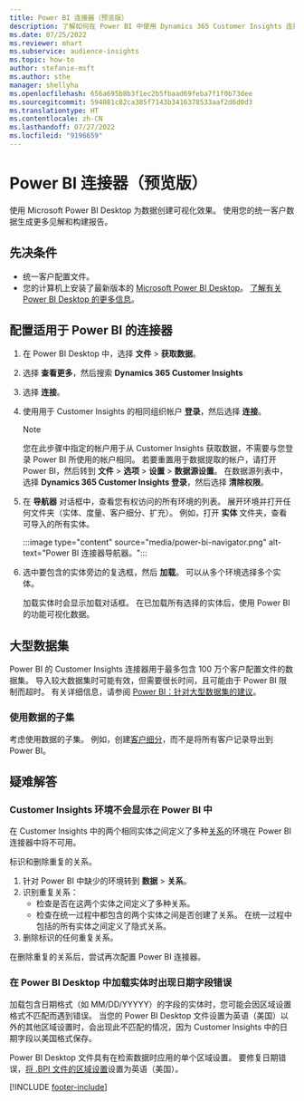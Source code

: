 ```yaml
---
title: Power BI 连接器（预览版）
description: 了解如何在 Power BI 中使用 Dynamics 365 Customer Insights 连接器。
ms.date: 07/25/2022
ms.reviewer: mhart
ms.subservice: audience-insights
ms.topic: how-to
author: stefanie-msft
ms.author: sthe
manager: shellyha
ms.openlocfilehash: 656a695b8b3f1ec2b5fbaad69feba7f1f0b73dee
ms.sourcegitcommit: 594081c82ca385f7143b3416378533aaf2d6d0d3
ms.translationtype: HT
ms.contentlocale: zh-CN
ms.lasthandoff: 07/27/2022
ms.locfileid: "9196659"
---
```

# <a name="power-bi-connector-preview"></a>Power BI 连接器（预览版）

使用 Microsoft Power BI Desktop 为数据创建可视化效果。 使用您的统一客户数据生成更多见解和构建报告。

## <a name="prerequisites"></a>先决条件

- 统一客户配置文件。
- 您的计算机上安装了最新版本的 [Microsoft Power BI Desktop](https://powerbi.microsoft.com/desktop/)。 [了解有关 Power BI Desktop 的更多信息](/power-bi/desktop-what-is-desktop)。

## <a name="configure-the-connector-for-power-bi"></a>配置适用于 Power BI 的连接器

1. 在 Power BI Desktop 中，选择 **文件** > **获取数据**。

1. 选择 **查看更多**，然后搜索 **Dynamics 365 Customer Insights**

1. 选择 **连接**。

1. 使用用于 Customer Insights 的相同组织帐户 **登录**，然后选择 **连接**。
   > [!NOTE]
   > 您在此步骤中指定的帐户用于从 Customer Insights 获取数据，不需要与您登录 Power BI 所使用的帐户相同。 若要重置用于数据提取的帐户，请打开 Power BI，然后转到 **文件** > **选项** > **设置** > **数据源设置**。 在数据源列表中，选择 **Dynamics 365 Customer Insights 登录**，然后选择 **清除权限**。  

1. 在 **导航器** 对话框中，查看您有权访问的所有环境的列表。 展开环境并打开任何文件夹（实体、度量、客户细分、扩充）。 例如，打开 **实体** 文件夹，查看可导入的所有实体。

   :::image type="content" source="media/power-bi-navigator.png" alt-text="Power BI 连接器导航器。":::

1. 选中要包含的实体旁边的复选框，然后 **加载**。 可以从多个环境选择多个实体。

   加载实体时会显示加载对话框。 在已加载所有选择的实体后，使用 Power BI 的功能可视化数据。

## <a name="large-data-sets"></a>大型数据集

Power BI 的 Customer Insights 连接器用于最多包含 100 万个客户配置文件的数据集。 导入较大数据集时可能有效，但需要很长时间，且可能由于 Power BI 限制而超时。 有关详细信息，请参阅 [Power BI：针对大型数据集的建议](/power-bi/admin/service-premium-what-is#large-datasets)。

### <a name="work-with-a-subset-of-data"></a>使用数据的子集

考虑使用数据的子集。 例如，创建[客户细分](segments.md)，而不是将所有客户记录导出到 Power BI。

## <a name="troubleshooting"></a>疑难解答​​

### <a name="customer-insights-environment-doesnt-show-in-power-bi"></a>Customer Insights 环境不会显示在 Power BI 中

在 Customer Insights 中的两个相同实体之间定义了多种[关系](relationships.md)的环境在 Power BI 连接器中将不可用。

标识和删除重复的关系。

1. 针对 Power BI 中缺少的环境转到 **数据** > **关系**。
1. 识别重复关系：
   - 检查是否在这两个实体之间定义了多种关系。
   - 检查在统一过程中都包含的两个实体之间是否创建了关系。 在统一过程中包括的所有实体之间定义了隐式关系。
1. 删除标识的任何重复关系。

在删除重复的关系后，尝试再次配置 Power BI 连接器。

### <a name="errors-on-date-fields-when-loading-entities-in-power-bi-desktop"></a>在 Power BI Desktop 中加载实体时出现日期字段错误

加载包含日期格式（如 MM/DD/YYYYY）的字段的实体时，您可能会因区域设置格式不匹配而遇到错误。 当您的 Power BI Desktop 文件设置为英语（美国）以外的其他区域设置时，会出现此不匹配的情况，因为 Customer Insights 中的日期字段以美国格式保存。

Power BI Desktop 文件具有在检索数据时应用的单个区域设置。 要修复日期错误，[将 .BPI 文件的区域设置](/power-bi/fundamentals/supported-languages-countries-regions#choose-the-language-or-locale-of-power-bi-desktop)设置为英语（美国）。

[!INCLUDE [footer-include](includes/footer-banner.md)]
